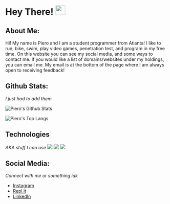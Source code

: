 # Hey There! <img src="https://raw.githubusercontent.com/MartinHeinz/MartinHeinz/master/wave.gif" width="30px">

## About Me:
Hi! My name is Piero and I am a student programmer from Atlanta! I like to run, bike, swim, play video games, penetration test, and program in my free time. On this website you can see my social media, and some ways to contact me. If you would like a list of domains/websites under my holdings, you can email me. My email is at the bottom of the page where I am always open to receiving feedback!

## Github Stats:
*I just had to add them*

![Piero's Github Stats](https://github-readme-stats.vercel.app/api?username=pieromqwerty&show_icons=true)

![Piero's Top Langs](https://github-readme-stats.vercel.app/api/top-langs/?username=pieromqwerty)

## Technologies
*AKA stuff I can use*
![](https://img.shields.io/badge/Python-Language-informational?style=flat&logo=python&logoColor=white&color=7289da)
![](https://img.shields.io/badge/Node.js-Language-informational?style=flat&logo=node&logoColor=white&color=7289da)
![](https://img.shields.io/badge/C++-Language-informational?style=flat&logo=cpp&logoColor=white&color=7289da)


## Social Media:
*Connect with me or something idk*
- [Instagram](https://www.instagram.com/piemadd)
- [Repl.it](https://repl.it/@piemadd)
- [LinkedIn](https://www.linkedin.com/in/piemadd/)

